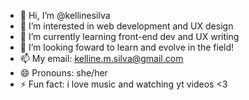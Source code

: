 - 👋 Hi, I’m @kellinesilva
- 👀 I’m interested in web development and UX design
- 🌱 I’m currently learning front-end dev and UX writing
- 💞️ I’m looking foward to learn and evolve in the field!
- 📫 My email: kelline.m.silva@gmail.com
- 😄 Pronouns: she/her
- ⚡ Fun fact: i love music and watching yt videos <3

<!---
kellinesilva/kellinesilva is a ✨ special ✨ repository because its `README.md` (this file) appears on your GitHub profile.
You can click the Preview link to take a look at your changes.
--->
